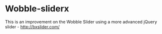 # Wobble-sliderx
This is an improvement on the Wobble Slider using a more advanced jQuery slider - http://bxslider.com/
